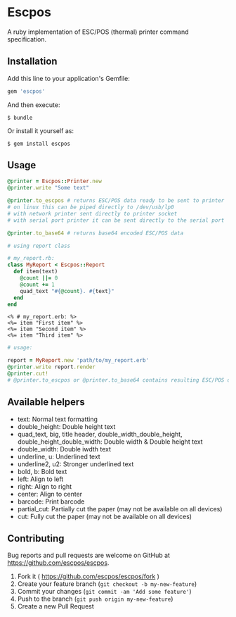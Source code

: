 # Escpos

A ruby implementation of ESC/POS (thermal) printer command specification.

## Installation

Add this line to your application's Gemfile:

```ruby
gem 'escpos'
```

And then execute:

    $ bundle

Or install it yourself as:

    $ gem install escpos

## Usage

```ruby
@printer = Escpos::Printer.new
@printer.write "Some text"

@printer.to_escpos # returns ESC/POS data ready to be sent to printer
# on linux this can be piped directly to /dev/usb/lp0
# with network printer sent directly to printer socket
# with serial port printer it can be sent directly to the serial port

@printer.to_base64 # returns base64 encoded ESC/POS data

# using report class

# my_report.rb:
class MyReport < Escpos::Report
  def item(text)
    @count ||= 0
    @count += 1
    quad_text "#{@count}. #{text}"
  end
end

```

```erb
<% # my_report.erb: %>
<%= item "First item" %>
<%= item "Second item" %>
<%= item "Third item" %>
```

```ruby
# usage:

report = MyReport.new 'path/to/my_report.erb'
@printer.write report.render
@printer.cut!
# @printer.to_escpos or @printer.to_base64 contains resulting ESC/POS data
```

## Available helpers

- text: Normal text formatting
- double_height: Double height text
- quad_text, big, title header, double_width_double_height, double_height_double_width: Double width & Double height text
- double_width: Double iwdth text
- underline, u: Underlined text
- underline2, u2: Stronger underlined text
- bold, b: Bold text
- left: Align to left
- right: Align to right
- center: Align to center
- barcode: Print barcode
- partial_cut: Partially cut the paper (may not be available on all devices)
- cut: Fully cut the paper (may not be available on all devices)

## Contributing

Bug reports and pull requests are welcome on GitHub at https://github.com/escpos/escpos.

1. Fork it ( https://github.com/escpos/escpos/fork )
2. Create your feature branch (`git checkout -b my-new-feature`)
3. Commit your changes (`git commit -am 'Add some feature'`)
4. Push to the branch (`git push origin my-new-feature`)
5. Create a new Pull Request
